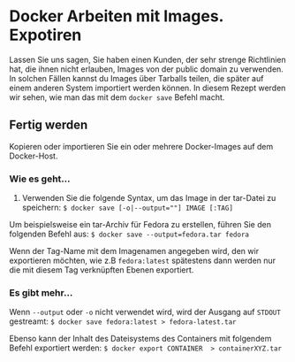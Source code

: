 # Docker Arbeiten mit Images. Expotiren

Lassen Sie uns sagen, Sie haben einen Kunden, der sehr strenge Richtlinien hat, die ihnen nicht erlauben, Images von der public domain zu verwenden. In solchen Fällen kannst du Images über Tarballs teilen, die später auf einem anderen System importiert werden können. In diesem Rezept werden wir sehen, wie man das mit dem `docker save` Befehl macht.

## Fertig werden

Kopieren oder importieren Sie ein oder mehrere Docker-Images auf dem Docker-Host.

### Wie es geht…

1. Verwenden Sie die folgende Syntax, um das Image in der tar-Datei zu speichern:
`$ docker save [-o|--output=""] IMAGE [:TAG]`

Um beispielsweise ein tar-Archiv für Fedora zu erstellen, führen Sie den folgenden Befehl aus:
`$ docker save --output=fedora.tar fedora`

Wenn der Tag-Name mit dem Imagenamen angegeben wird, den wir exportieren möchten, wie z.B `fedora:latest` spätestens dann werden nur die mit diesem Tag verknüpften Ebenen exportiert.

### Es gibt mehr…

Wenn `--output` oder `-o` nicht verwendet wird, wird der Ausgang auf `STDOUT` gestreamt:
`$ docker save fedora:latest > fedora-latest.tar`

Ebenso kann der Inhalt des Dateisystems des Containers mit folgendem Befehl exportiert werden:
`$ docker export CONTAINER  > containerXYZ.tar`